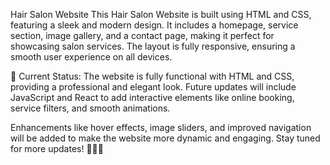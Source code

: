 Hair Salon Website
This Hair Salon Website is built using HTML and CSS, featuring a sleek and modern design. It includes a homepage, service section, image gallery, and a contact page, making it perfect for showcasing salon services. The layout is fully responsive, ensuring a smooth user experience on all devices.

🚀 Current Status: The website is fully functional with HTML and CSS, providing a professional and elegant look. Future updates will include JavaScript and React to add interactive elements like online booking, service filters, and smooth animations.

Enhancements like hover effects, image sliders, and improved navigation will be added to make the website more dynamic and engaging. Stay tuned for more updates! 💇‍♀️✨
